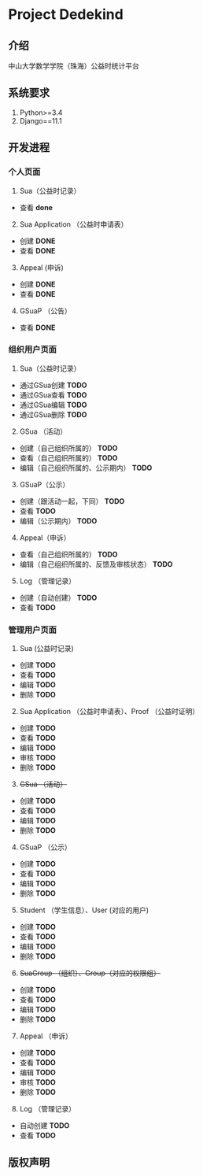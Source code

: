 # Project Dedekind
## 介绍
中山大学数学学院（珠海）公益时统计平台
## 系统要求
1. Python>=3.4
2. Django==11.1
## 开发进程
### 个人页面
1. Sua（公益时记录）
  * 查看 **done**
2. Sua Application （公益时申请表）
  * 创建 **DONE**
  * 查看 **DONE**
3. Appeal (申诉)
  * 创建 **DONE**
  * 查看 **DONE**
4. GSuaP （公告）
  * 查看 **DONE**
### 组织用户页面
1. Sua（公益时记录）
  * 通过GSua创建 **TODO**
  * 通过GSua查看 **TODO**
  * 通过GSua编辑 **TODO**
  * 通过GSua删除 **TODO**
2. GSua （活动）
  * 创建（自己组织所属的） **TODO**
  * 查看（自己组织所属的） **TODO**
  * 编辑（自己组织所属的、公示期内） **TODO**
3. GSuaP（公示）
  * 创建（跟活动一起，下同） **TODO**
  * 查看 **TODO**
  * 编辑（公示期内） **TODO**
4. Appeal（申诉）
  * 查看（自己组织所属的） **TODO**
  * 编辑（自己组织所属的、反馈及审核状态） **TODO**
5. Log （管理记录）
  * 创建（自动创建） **TODO**
  * 查看 **TODO**
### 管理用户页面
1. Sua (公益时记录)
  * 创建 **TODO**
  * 查看 **TODO**
  * 编辑 **TODO**
  * 删除 **TODO**
2. Sua Application （公益时申请表）、Proof （公益时证明）
  * 创建 **TODO**
  * 查看 **TODO**
  * 编辑 **TODO**
  * 审核 **TODO**
  * 删除 **TODO**
3. ~~GSua （活动）~~
  * 创建 **TODO**
  * 查看 **TODO**
  * 编辑 **TODO**
  * 删除 **TODO**
4. GSuaP （公示）
  * 创建 **TODO**
  * 查看 **TODO**
  * 编辑 **TODO**
  * 删除 **TODO**
5. Student （学生信息）、User (对应的用户)
  * 创建 **TODO**
  * 查看 **TODO**
  * 编辑 **TODO**
  * 删除 **TODO**
6. ~~SuaGroup （组织）、Group（对应的权限组）~~
  * 创建 **TODO**
  * 查看 **TODO**
  * 编辑 **TODO**
  * 删除 **TODO**
7. Appeal （申诉）
  * 创建 **TODO**
  * 查看 **TODO**
  * 编辑 **TODO**
  * 审核 **TODO**
  * 删除 **TODO**
8. Log （管理记录）
  * 自动创建 **TODO**
  * 查看 **TODO**
## 版权声明

